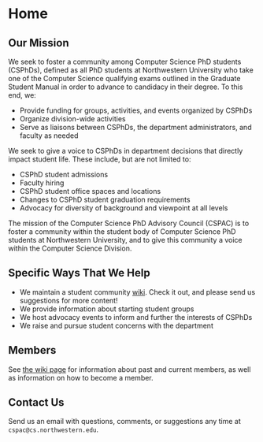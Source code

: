 # Home
## Our Mission
We seek to foster a community among Computer Science PhD students (CSPhDs), 
defined as all PhD students at Northwestern University who take one of the 
Computer Science qualifying exams outlined in the Graduate Student Manual 
in order to advance to candidacy in their degree. To this end, we:
* Provide funding for groups, activities, and events organized by CSPhDs
* Organize division-wide activities
* Serve as liaisons between CSPhDs, the department administrators, and faculty as needed

We seek to give a voice to CSPhDs in department decisions that directly impact student life. These include, but are not limited to:
* CSPhD student admissions
* Faculty hiring
* CSPhD student office spaces and locations
* Changes to CSPhD student graduation requirements
* Advocacy for diversity of background and viewpoint at all levels

The mission of the Computer Science PhD Advisory Council (CSPAC) is to foster a community within the student body of Computer Science 
PhD students at Northwestern University, and to give this community a voice within the Computer Science Division.

## Specific Ways That We Help
- We maintain a student community [wiki](https://github.com/nu-cspac/nu-cspac-wiki/wiki). Check it out, and please send us suggestions for more content!
- We provide information about starting student groups
- We host advocacy events to inform and further the interests of CSPhDs
- We raise and pursue student concerns with the department


## Members
See [the wiki page](https://github.com/nu-cspac/nu-cs/wiki/CSPAC-members) for information about past and current members, as well as information on how to become a member.

## Contact Us
Send us an email with questions, comments, or suggestions any time at `cspac@cs.northwestern.edu`.
